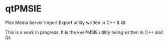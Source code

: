 # qtPMSIE
Plex Media Server Import Export utility written in C++ &amp; Qt

This is a work in progress. It is the kvsPMSIE utility being written in C++ and Qt.
